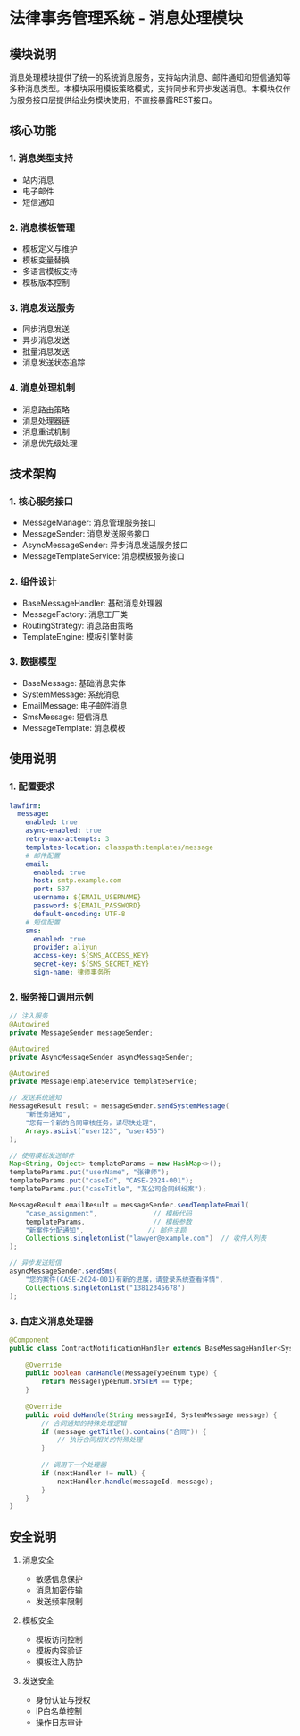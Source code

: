 # 法律事务管理系统 - 消息处理模块

## 模块说明

消息处理模块提供了统一的系统消息服务，支持站内消息、邮件通知和短信通知等多种消息类型。本模块采用模板策略模式，支持同步和异步发送消息。本模块仅作为服务接口层提供给业务模块使用，不直接暴露REST接口。

## 核心功能

### 1. 消息类型支持
- 站内消息
- 电子邮件
- 短信通知

### 2. 消息模板管理
- 模板定义与维护
- 模板变量替换
- 多语言模板支持
- 模板版本控制

### 3. 消息发送服务
- 同步消息发送
- 异步消息发送
- 批量消息发送
- 消息发送状态追踪

### 4. 消息处理机制
- 消息路由策略
- 消息处理器链
- 消息重试机制
- 消息优先级处理

## 技术架构

### 1. 核心服务接口
- MessageManager: 消息管理服务接口
- MessageSender: 消息发送服务接口
- AsyncMessageSender: 异步消息发送服务接口
- MessageTemplateService: 消息模板服务接口

### 2. 组件设计
- BaseMessageHandler: 基础消息处理器
- MessageFactory: 消息工厂类
- RoutingStrategy: 消息路由策略
- TemplateEngine: 模板引擎封装

### 3. 数据模型
- BaseMessage: 基础消息实体
- SystemMessage: 系统消息
- EmailMessage: 电子邮件消息
- SmsMessage: 短信消息
- MessageTemplate: 消息模板

## 使用说明

### 1. 配置要求
```yaml
lawfirm:
  message:
    enabled: true
    async-enabled: true
    retry-max-attempts: 3
    templates-location: classpath:templates/message
    # 邮件配置
    email:
      enabled: true
      host: smtp.example.com
      port: 587
      username: ${EMAIL_USERNAME}
      password: ${EMAIL_PASSWORD}
      default-encoding: UTF-8
    # 短信配置
    sms:
      enabled: true
      provider: aliyun
      access-key: ${SMS_ACCESS_KEY}
      secret-key: ${SMS_SECRET_KEY}
      sign-name: 律师事务所
```

### 2. 服务接口调用示例
```java
// 注入服务
@Autowired
private MessageSender messageSender;

@Autowired
private AsyncMessageSender asyncMessageSender;

@Autowired
private MessageTemplateService templateService;

// 发送系统通知
MessageResult result = messageSender.sendSystemMessage(
    "新任务通知", 
    "您有一个新的合同审核任务，请尽快处理", 
    Arrays.asList("user123", "user456")
);

// 使用模板发送邮件
Map<String, Object> templateParams = new HashMap<>();
templateParams.put("userName", "张律师");
templateParams.put("caseId", "CASE-2024-001");
templateParams.put("caseTitle", "某公司合同纠纷案");

MessageResult emailResult = messageSender.sendTemplateEmail(
    "case_assignment",              // 模板代码
    templateParams,                 // 模板参数
    "新案件分配通知",                // 邮件主题
    Collections.singletonList("lawyer@example.com")  // 收件人列表
);

// 异步发送短信
asyncMessageSender.sendSms(
    "您的案件(CASE-2024-001)有新的进展，请登录系统查看详情",
    Collections.singletonList("13812345678")
);
```

### 3. 自定义消息处理器

```java
@Component
public class ContractNotificationHandler extends BaseMessageHandler<SystemMessage> {
    
    @Override
    public boolean canHandle(MessageTypeEnum type) {
        return MessageTypeEnum.SYSTEM == type;
    }
    
    @Override
    public void doHandle(String messageId, SystemMessage message) {
        // 合同通知的特殊处理逻辑
        if (message.getTitle().contains("合同")) {
            // 执行合同相关的特殊处理
        }
        
        // 调用下一个处理器
        if (nextHandler != null) {
            nextHandler.handle(messageId, message);
        }
    }
}
```

## 安全说明

1. 消息安全
   - 敏感信息保护
   - 消息加密传输
   - 发送频率限制

2. 模板安全
   - 模板访问控制
   - 模板内容验证
   - 模板注入防护

3. 发送安全
   - 身份认证与授权
   - IP白名单控制
   - 操作日志审计